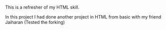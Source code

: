 This is a refresher of my HTML skill.

In this project I had done another project in HTML from basic with my friend Jaiharan
(Tested the forking)
